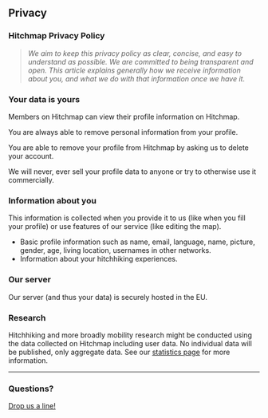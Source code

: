 ## Privacy

### Hitchmap Privacy Policy

> _We aim to keep this privacy policy as clear, concise, and easy to understand as possible. We are committed to being transparent and open. This article explains generally how we receive information about you, and what we do with that information once we have it._

### Your data is yours

Members on Hitchmap can view their profile information on Hitchmap.

You are always able to remove personal information from your profile.

You are able to remove your profile from Hitchmap by asking us to delete your account.

We will never, ever sell your profile data to anyone or try to otherwise use it commercially.

### Information about you

This information is collected when you provide it to us (like when you fill your profile) or use features of our service (like editing the map).

- Basic profile information such as name, email, language, name, picture, gender, age, living location, usernames in other networks.
- Information about your hitchhiking experiences.

### Our server

Our server (and thus your data) is securely hosted in the EU.

### Research

Hitchhiking and more broadly mobility research might be conducted using the data collected on Hitchmap including user data. No individual data will be published, only aggregate data. See our [statistics page](https://hitchmap.com/dashboard.html) for more information.

---

### Questions?

[Drop us a line!](mailto:info@hitchmap.com)
